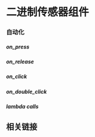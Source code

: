 # 二进制传感器组件



### 自动化


##### on_press


##### on_release



##### on_click


##### on_double_click


##### lambda calls



## 相关链接

